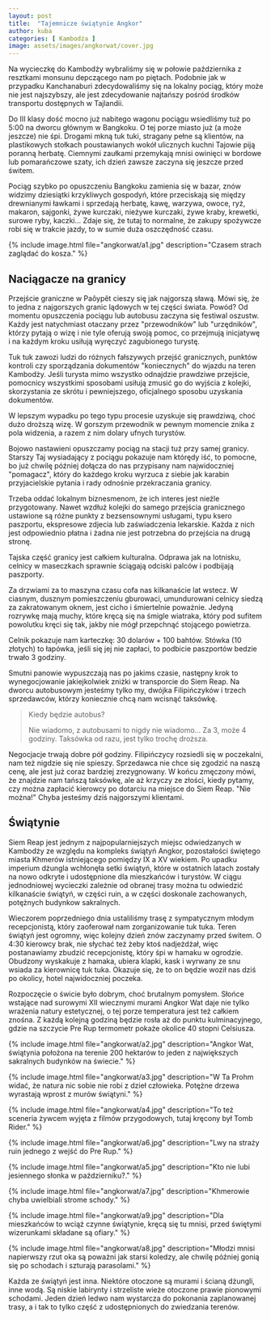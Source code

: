 ```yaml
---
layout: post
title:  "Tajemnicze świątynie Angkor"
author: kuba
categories: [ Kambodża ]
image: assets/images/angkorwat/cover.jpg
---
```


Na wycieczkę do Kambodży wybraliśmy się w połowie października z resztkami monsunu depczącego nam po piętach. Podobnie jak w przypadku Kanchanaburi zdecydowaliśmy się na lokalny pociąg, który może nie jest najszybszy, ale jest zdecydowanie najtańszy pośród środków transportu dostępnych w Tajlandii. 

Do III klasy dość mocno już nabitego wagonu pociągu wsiedliśmy tuż po 5:00 na dworcu głównym w Bangkoku. O tej porze miasto już (a może jeszcze) nie śpi. Drogami mkną tuk tuki, stragany pełne są klientów, na plastikowych stołkach poustawianych wokół ulicznych kuchni Tajowie piją poranną herbatę. Ciemnymi zaułkami przemykają mnisi owinięci w bordowe lub pomarańczowe szaty, ich dzień zawsze zaczyna się jeszcze przed świtem.

Pociąg szybko po opuszczeniu Bangkoku zamienia się w bazar, znów widzimy dziesiątki krzykliwych gospodyń, które przeciskają się między drewnianymi ławkami i sprzedają herbatę, kawę, warzywa, owoce, ryż, makaron, sajgonki, żywe kurczaki, nieżywe kurczaki, żywe kraby, krewetki, surowe ryby, kaczki... Zdaje się, że tutaj to normalne, że zakupy spożywcze robi się w trakcie jazdy, to w sumie duża oszczędność czasu.

{% include image.html file="angkorwat/a1.jpg" description="Czasem strach zaglądać do kosza." %}

## Naciągacze na granicy

Przejście graniczne w Paôypêt cieszy się jak najgorszą sławą. Mówi się, że to jedna z najgorszych granic lądowych w tej części świata. Powód? Od momentu opuszczenia pociągu lub autobusu zaczyna się festiwal oszustw. Każdy jest natychmiast otaczany przez "przewodników" lub "urzędników", którzy pytają o wizę i nie tyle oferują swoją pomoc, co przejmują inicjatywę i na każdym kroku usiłują wyręczyć zagubionego turystę. 

Tuk tuk zawozi ludzi do różnych fałszywych przejść granicznych, punktów kontroli czy sporządzania dokumentów "koniecznych" do wjazdu na teren Kambodży. Jeśli turysta mimo wszystko odnajdzie prawdziwe przejście, pomocnicy wszystkimi sposobami usiłują zmusić go do wyjścia z kolejki, skorzystania ze skrótu i pewniejszego, oficjalnego sposobu uzyskania dokumentów.

W lepszym wypadku po tego typu procesie uzyskuje się prawdziwą, choć dużo droższą wizę. W gorszym przewodnik w pewnym momencie znika z pola widzenia, a razem z nim dolary ufnych turystów.

Bojowo nastawieni opuszczamy pociąg na stacji tuż przy samej granicy. Starszy Taj wysiadający z pociągu pokazuje nam którędy iść, to pomocne, bo już chwilę później dołącza do nas przypisany nam najwidoczniej "pomagacz", który do każdego kroku wyrzuca z siebie jak karabin przyjacielskie pytania i rady odnośnie przekraczania granicy.

Trzeba oddać lokalnym biznesmenom, że ich interes jest nieźle przygotowany. Nawet wzdłuż kolejki do samego przejścia granicznego ustawione są różne punkty z bezsensownymi usługami, typu ksero paszportu, ekspresowe zdjecia lub zaświadczenia lekarskie. Każda z nich jest odpowiednio płatna i żadna nie jest potrzebna do przejścia na drugą stronę.

Tajska część granicy jest całkiem kulturalna. Odprawa jak na lotnisku, celnicy w maseczkach sprawnie ściągają odciski palców i podbijają paszporty. 

Za drzwiami za to maszyna czasu cofa nas kilkanaście lat wstecz. W ciasnym, dusznym pomieszczeniu gburowaci, umundurowani celnicy siedzą za zakratowanym oknem, jest cicho i śmiertelnie poważnie. Jedyną rozrywkę mają muchy, które kręcą się na śmigle wiatraka, który pod sufitem powolutku kręci się tak, jakby nie mógł przepchnąć stojącego powietrza.

Celnik pokazuje nam karteczkę: 30 dolarów + 100 bahtów. Stówka (10 złotych) to łapówka, jeśli się jej nie zapłaci, to podbicie paszportów bedzie trwało 3 godziny.

Smutni panowie wypuszczają nas po jakims czasie, następny krok to wynegocjowanie jakiejkolwiek zniżki w transporcie do Siem Reap. Na dworcu autobusowym jesteśmy tylko my, dwójka Filipińczyków i trzech sprzedawców, którzy koniecznie chcą nam wcisnąć taksówkę.

> Kiedy będzie autobus?
>
> Nie wiadomo, z autobusami to nigdy nie wiadomo... Za 3, może 4 godziny. Taksówka od razu, jest tylko trochę droższa.

Negocjacje trwają dobre pół godziny. Filipińczycy rozsiedli się w poczekalni, nam też nigdzie się nie spieszy. Sprzedawca nie chce się zgodzić na naszą cenę, ale jest już coraz bardziej zrezygnowany. W końcu zmęczony mówi, że znajdzie nam tańszą taksówkę, ale aż krzyczy ze złości, kiedy pytamy, czy można zapłacić kierowcy po dotarciu na miejsce do Siem Reap. "Nie można!" Chyba jesteśmy dziś najgorszymi klientami.

## Świątynie

Siem Reap jest jednym z najpopularniejszych miejsc odwiedzanych w Kambodży ze względu na kompleks świątyń Angkor, pozostałości świętego miasta Khmerów istniejącego pomiędzy IX a XV wiekiem. Po upadku imperium dżungla wchłonęła setki świątyń, które w ostatnich latach zostały na nowo odkryte i udostępnione dla mieszkańców i turystów. W ciągu jednodniowej wycieczki zależnie od obranej trasy można tu odwiedzić kilkanaście świątyń, w części ruin, a w części doskonale zachowanych, potężnych budynkow sakralnych.

Wieczorem poprzedniego dnia ustaliliśmy trasę z sympatycznym młodym recepcjonistą, który zaoferował nam zorganizowanie tuk tuka. Teren świątyń jest ogromny, więc kolejny dzień znów zaczynamy przed świtem. O 4:30 kierowcy brak, nie słychać też żeby ktoś nadjeżdżał, więc postanawiamy zbudzić recepcjonistę, który śpi w hamaku w ogrodzie. Obudzony wyskakuje z hamaka, ubiera klapki, kask i wyrwany ze snu wsiada za kierownicę tuk tuka. Okazuje się, że to on będzie woził nas dziś po okolicy, hotel najwidoczniej poczeka.

Rozpoczęcie o świcie było dobrym, choć brutalnym pomysłem. Słońce wstające nad surowymi XII wiecznymi murami Angkor Wat daje nie tylko wrażenia natury estetycznej, o tej porze temperatura jest też całkiem znośna. Z każdą kolejną godziną będzie rosła aż do punktu kulminacyjnego, gdzie na szczycie Pre Rup termometr pokaże okolice 40 stopni Celsiusza.

{% include image.html file="angkorwat/a2.jpg" description="Angkor Wat, świątynia położona na terenie 200 hektarów to jeden z największych sakralnych budynków na świecie." %}

{% include image.html file="angkorwat/a3.jpg" description="W Ta Prohm widać, że natura nic sobie nie robi z dzieł człowieka. Potężne drzewa wyrastają wprost z murów świątyni." %}

{% include image.html file="angkorwat/a4.jpg" description="To też sceneria żywcem wyjęta z filmów przygodowych, tutaj kręcony był Tomb Rider." %}

{% include image.html file="angkorwat/a6.jpg" description="Lwy na straży ruin jednego z wejść do Pre Rup." %}

{% include image.html file="angkorwat/a5.jpg" description="Kto nie lubi jesiennego słonka w październiku?." %}

{% include image.html file="angkorwat/a7.jpg" description="Khmerowie chyba uwielbiali strome schody." %}

{% include image.html file="angkorwat/a9.jpg" description="Dla mieszkańców to wciąż czynne świątynie, kręcą się tu mnisi, przed świętymi wizerunkami składane są ofiary." %}

{% include image.html file="angkorwat/a8.jpg" description="Młodzi mnisi napierwszy rzut oka są poważni jak starsi koledzy, ale chwilę później gonią się po schodach i szturają parasolami." %}

Każda ze świątyń jest inna. Niektóre otoczone są murami i ścianą dżungli, inne wodą. Są niskie labirynty i strzeliste wieże otoczone prawie pionowymi schodami. Jeden dzień ledwo nam wystarcza do pokonania zaplanowanej trasy, a i tak to tylko część z udostępnionych do zwiedzania terenów. 